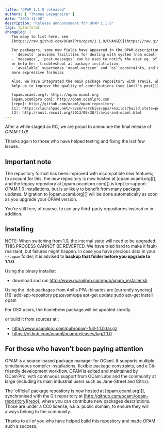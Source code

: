 ```yaml
---
title: "OPAM 1.1.0 released"
authors: [ "Thomas Gazagnaire" ]
date: "2013-11-08"
description: "Release announcement for OPAM 1.1.0"
tags: [platform]
changelog: |
   Too many to list here, see
   [https://raw.github.com/OCamlPro/opam/1.1.0/CHANGES](https://raw.github.com/OCamlPro/opam/1.1.0/CHANGES)

   For packagers, some new fields have appeared in the OPAM description format:
   - `depexts` provides facilities for dealing with system (non ocaml) dependencies
   - `messages`, `post-messages` can be used to notify the user eg. of licensing information,
   or help her  troobleshoot at package installation.
   - `available` supersedes `ocaml-version` and `os` constraints, and can contain
   more expressive formulas

   Also, we have integrated the main package repository with Travis, which will
   help us to improve the quality of contributions (see [Anil's post][2]).

   [opam.ocaml.org]: https://opam.ocaml.org
   [opam.ocamlpro.com]: http://opam.ocamlpro.com
   [repo]: http://github.com/ocaml/opam-repository
   [1]: https://launchpad.net/~avsm/+archive/ppa/+builds?build_state=pending
   [2]: http://anil.recoil.org/2013/09/30/travis-and-ocaml.html
---
```


After a while staged as RC, we are proud to announce the final release of
*OPAM 1.1.0*!

Thanks again to those who have helped testing and fixing the last few issues.


## Important note ##

The repository format has been improved with incompatible new features; to
account for this, the *new* repository is now hosted at [opam.ocaml.org][],
and the legacy repository at [opam.ocamlpro.com][] is kept to support OPAM
1.0 installations, but is unlikely to benefit from many package updates.
Migration to [opam.ocaml.org][] will be done automatically as soon as you
upgrade your OPAM version.

You're still free, of course, to use any third-party repositories instead or
in addition.

## Installing ##

NOTE: When switching from 1.0, the internal state will need to be upgraded.
THIS PROCESS CANNOT BE REVERTED. We have tried hard to make it fault-
resistant, but failures might happen. In case you have precious data in your 
`~/.opam` folder, it is advised to **backup that folder before you upgrade
to 1.1.0**.

Using the binary installer:
- download and run http://www.ocamlpro.com/pub/opam_installer.sh

Using the .deb packages from Anil's PPA (binaries are [currently syncing][1]):
   add-apt-repository ppa:avsm/ppa
   apt-get update
   sudo apt-get install opam

For OSX users, the homebrew package will be updated shortly.

or build it from sources at :
- http://www.ocamlpro.com/pub/opam-full-1.1.0.tar.gz
- https://github.com/ocaml/opam/releases/tag/1.1.0

## For those who haven't been paying attention ##

OPAM is a source-based package manager for OCaml. It supports multiple
simultaneous compiler installations, flexible package constraints, and
a Git-friendly development workflow. OPAM is edited and
maintained by OCamlPro, with continuous support from OCamlLabs and the
community at large (including its main industrial users such as
Jane-Street and Citrix).

The 'official' package repository is now hosted at [opam.ocaml.org][],
synchronised with the Git repository at
[http://github.com/ocaml/opam-repository][repo], where you can contribute
new packages descriptions. Those are under a CC0 license, a.k.a. public
domain, to ensure they will always belong to the community.

Thanks to all of you who have helped build this repository and made OPAM
such a success.
